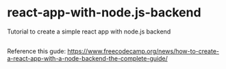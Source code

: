 # react-app-with-node.js-backend
Tutorial to create a simple react app with node.js backend

##
Reference this gude:  https://www.freecodecamp.org/news/how-to-create-a-react-app-with-a-node-backend-the-complete-guide/
